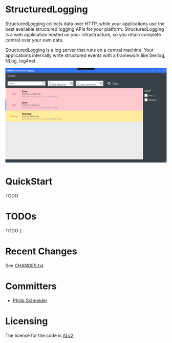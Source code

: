 # StructuredLogging

StructuredLogging collects data over HTTP, while your applications use the best available structured logging APIs for your platform. StructuredLogging is a web application hosted on your infrastructure, so you retain complete control over your own data.

StructuredLogging is a log server that runs on a central machine. Your applications internally write structured events with a framework like Serilog, NLog, log4net.

![alt tag](https://raw.githubusercontent.com/PSneijder/StructuredLogging/master/Assets/StructuredLogging.png)

# QuickStart
TODO

# TODOs
TODO (:

# Recent Changes
See [CHANGES.txt](CHANGES.txt)

# Committers
* [Philip Schneider](https://github.com/PSneijder)

# Licensing
The license for the code is [ALv2](http://www.apache.org/licenses/LICENSE-2.0.html).
